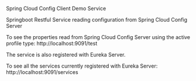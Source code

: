 Spring Cloud Config Client Demo Service

Springboot Restful Service reading configuration from Spring Cloud Config Server

To see the properties read from Spring Cloud Config Server using the active profile type:
http://localhost:9091/test

The service is also registered with Eureka Server.

To see all the services currently registered with Eureka Server:
http://localhost:9091/services
